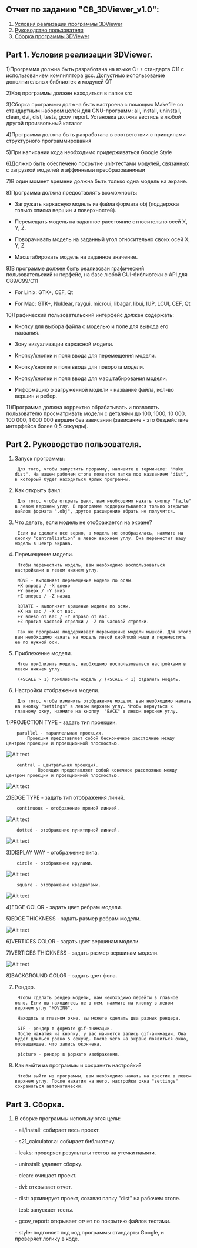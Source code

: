 ## Отчет по заданию "C8_3DViewer_v1.0":

1) [Условия реализации программы 3DViewer](#part-1-условия-реализация-3DViewer)
2) [Руководство пользователя](#part-2-руководство-пользователя)
3) [Сборка программы 3DViewer](#part-3-сборка)

## Part 1. Условия реализации 3DViewer.
1)Программа должна быть разработана на языке С++ стандарта C11 с использованием компилятора gcc. Допустимо использование дополнительных библиотек и модулей QT

2)Код программы должен находиться в папке src

3)Сборка программы должна быть настроена с помощью Makefile со стандартным набором целей для GNU-программ: all, install, uninstall, clean, dvi, dist, tests, gcov_report. Установка должна вестись в любой другой произвольный каталог

4)Программа должна быть разработана в соответствии с принципами структурного программирования

5)При написании кода необходимо придерживаться Google Style

6)Должно быть обеспечено покрытие unit-тестами модулей, связанных с загрузкой моделей и аффинными преобразованиями

7)В один момент времени должна быть только одна модель на экране.

8)Программа должна предоставлять возможность:

- Загружать каркасную модель из файла формата obj (поддержка только списка вершин и поверхностей).

- Перемещать модель на заданное расстояние относительно осей X, Y, Z.

- Поворачивать модель на заданный угол относительно своих осей X, Y, Z

- Масштабировать модель на заданное значение.

9)В программе должен быть реализован графический пользовательский интерфейс, на базе любой GUI-библиотеки с API для C89/C99/C11 

- For Linix: GTK+, CEF, Qt

- For Mac: GTK+, Nuklear, raygui, microui, libagar, libui, IUP, LCUI, CEF, Qt

10)Графический пользовательский интерфейс должен содержать:

- Кнопку для выбора файла с моделью и поле для вывода его названия.

- Зону визуализации каркасной модели.

- Кнопку/кнопки и поля ввода для перемещения модели.

- Кнопку/кнопки и поля ввода для поворота модели.

- Кнопку/кнопки и поля ввода для масштабирования модели.

- Информацию о загруженной модели - название файла, кол-во вершин и ребер.

11)Программа должна корректно обрабатывать и позволять пользователю просматривать модели с деталями до 100, 1000, 10 000, 100 000, 1 000 000 вершин без зависания (зависание - это бездействие интерфейса более 0,5 секунды).

## Part 2. Руководство пользователя.

1) Запуск программы:

        Для того, чтобы запустить прорамму, напишите в терминале: "Make dist". На вашем рабочем столе появится папка под названием "dist", в котороый будет находиться ярлык программы.
    
2) Как открыть фаил: 

        Для того, чтобы открыть фаил, вам необходимо нажать кнопку "faile" в левом верхнем углу. В программе поддержитьвается только открытие файлов формата ".obj", другое расширение вбрать не получится.
    
3) Что делать, если модель не отображается на экране?

        Если вы сделали все верно, а модель не отобразилась, нажмите на кнопку "centralization" в левом верхнем углу. Она переместит вашу модель в центр экрана.
    
4) Перемещение модели.

        Чтобы переместить модель, вам необходимо воспользоваться настройками в левом нижнем углу.
    
        MOVE - выполняет перемещение модели по осям. 
        +X вправо / -X влево
        +Y вверх / -Y вниз
        +Z вперед / -Z назад
    
        ROTATE - выполняет вращение модели по осям. 
        +X на вас / -X от вас.
        +Y влево от вас / -Y вправо от вас.
        +Z против часовой стрелки / -Z по часовой стрелки.
    
        Так же программа поддерживает перемещение модели мышкой. Для этого вам необходимо нажать на модель левой кнойпкой мыши и переместить ее по нужной оси.
    
5) Приблежение модели. 

        Чтоы приблизить модель, необходимо воспользоваться настройками в левом нижнем углу.
    
        (+SCALE > 1) приблизить модель / (+SCALE < 1) отдалить модель.
    
6) Настройки отображения модели.

        Для того, чтобы изменить отображение модели, вам необходимо нажать на кнопку "settings" в левом верхнем углу. Чтобы вернуться к главному окну, нажмите на кнопку  "BACK" в левом верхнем углу.
    
1)PROJECTION TYPE - задать тип проекции.
    
        parallel - параллельная проекция.
            Проекция представляет собой бесконечное расстояние между центром проекции и проекционной плоскостью.
            
![Alt text](src/specification/1.png)   


        central - центральная проекция.
                Проекция представляет собой конечное расстояние между центром проекции и проекционной плоскостью.
    

![Alt text](src/specification/2.png) 
    
2)EDGE TYPE - задать тип отображения линий.
    
        continuous - отображение прямой линией.
        
![Alt text](src/specification/3.png)
        
        dotted - отображение пунктирной линией. 
       
![Alt text](src/specification/4.png)       
        
3)DISPLAY WAY - отображение типа.

        circle - отображение кругами.
        
![Alt text](src/specification/5.png) 

        square - отображение квадратами.
        
![Alt text](src/specification/6.png) 
        
4)EDGE COLOR - задать цвет ребрам модели.
    
5)EDGE THICKNESS - задать размер ребрам модели.
    
![Alt text](src/specification/7.png) 

6)VERTICES COLOR - задать цвет вершинам модели.
    
7)VERTICES THICKNESS - задать размер вершинам модели.
    
![Alt text](src/specification/8.png) 
    
8)BACKGROUND COLOR - задать цвет фона. 
    
    
7) Рендер. 

        Чтобы сделать рендер модели, вам необходимо перейти в главное окно. Если вы находитесь не в нем, нажмите на кнопку в левом верхнем углу "MOVING".
    
        Находясь в главном окне, вы можете сделать два разных рендера.
    
        GIF - рендер в формате gif-анимации. 
        После нажатия на кнопку, у вас начнется запись gif-анимации. Она будет длиться ровно 5 секунд. После чего на экране появиться окно, оповещающее, что запись оконченa.
    
        picture - рендер в формате изображения.

8) Как выйти из программы и сохранить настройки?

        Чтобы выйти из программы, вам необходимо нажать на крестик в левом верхнем углу. После нажатия на него, настройки окна "settings" сохраняться автоматически.
    


## Part 3. Сборка.

1) В сборке программы используются цели:

     \-
    all/install: собирает весь проект.

    \-
    s21_calculator.a: собирает библиотеку.

    \-
    leaks: проверяет результаты тестов на утечки памяти.

    \-
    uninstall: удаляет сборку.

    \-
    clean: очищает проект.

    \-
    dvi: открывает отчет.

    \-
    dist: архивирует проект, созавая папку "dist" на рабочем столе.

    \-
    test: запускает тесты.

    \-
    gcov_report: открывает отчет по покрытию файлов тестами.

    \-
    style: подгоняет под код программы стандарты Google, и проверяет логику в коде. 





